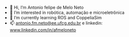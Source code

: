 - 👋 Hi, I’m Antonio felipe de Melo Neto 
- 👀 I’m interested in robótica, automação e microeletrônica
- 🌱 I’m currently learning ROS and CoppeliaSim
- 📫 antonio.fm.neto@ee.ufcg.edu.br e linkedin: www.linkedin.com/in/afmeloneto

<!---
AFNetto/AFNetto is a ✨ special ✨ repository because its `README.md` (this file) appears on your GitHub profile.
You can click the Preview link to take a look at your changes.
--->
